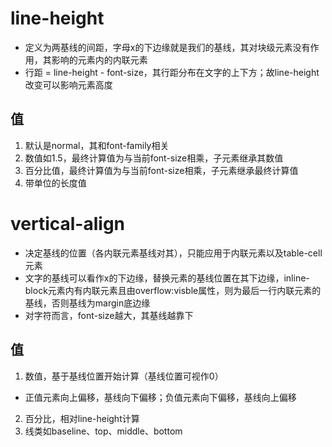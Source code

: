 # line-height
- 定义为两基线的间距，字母x的下边缘就是我们的基线，其对块级元素没有作用，其影响的元素内的内联元素
- 行距 = line-height - font-size，其行距分布在文字的上下方；故line-height改变可以影响元素高度

## 值
1. 默认是normal，其和font-family相关
2. 数值如1.5，最终计算值为与当前font-size相乘，子元素继承其数值
3. 百分比值，最终计算值为与当前font-size相乘，子元素继承最终计算值
4. 带单位的长度值

# vertical-align
- 决定基线的位置（各内联元素基线对其），只能应用于内联元素以及table-cell元素
- 文字的基线可以看作x的下边缘，替换元素的基线位置在其下边缘，inline-block元素内有内联元素且由overflow:visble属性，则为最后一行内联元素的基线，否则基线为margin底边缘
- 对字符而言，font-size越大，其基线越靠下

## 值
1. 数值，基于基线位置开始计算（基线位置可视作0）
  - 正值元素向上偏移，基线向下偏移；负值元素向下偏移，基线向上偏移
2. 百分比，相对line-height计算
3. 线类如baseline、top、middle、bottom